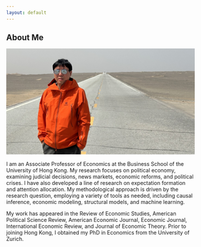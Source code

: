 ```yaml
---
layout: default
---
```


## About Me

<img class="profile-picture" src="/image/hengchen-2025-april.jpg">

I am an Associate Professor of Economics at the Business School of the University of Hong Kong. My research focuses on political economy, examining judicial decisions, news markets, economic reforms, and political crises. I have also developed a line of research on expectation formation and attention allocation. My methodological approach is driven by the research question, employing a variety of tools as needed, including causal inference, economic modeling, structural models, and machine learning. 

My work has appeared in the Review of Economic Studies, American Political Science Review, American Economic Journal, Economic Journal, International Economic Review, and Journal of Economic Theory. Prior to joining Hong Kong, I obtained my PhD in Economics from the University of Zurich.


